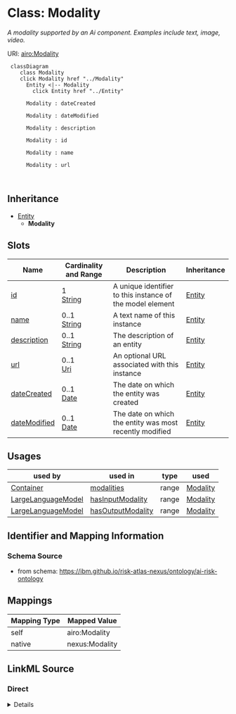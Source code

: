 

# Class: Modality


_A modality supported by an Ai component. Examples include text, image, video._





URI: [airo:Modality](https://w3id.org/airo#Modality)






```mermaid
 classDiagram
    class Modality
    click Modality href "../Modality"
      Entity <|-- Modality
        click Entity href "../Entity"
      
      Modality : dateCreated
        
      Modality : dateModified
        
      Modality : description
        
      Modality : id
        
      Modality : name
        
      Modality : url
        
      
```





## Inheritance
* [Entity](Entity.md)
    * **Modality**



## Slots

| Name | Cardinality and Range | Description | Inheritance |
| ---  | --- | --- | --- |
| [id](id.md) | 1 <br/> [String](String.md) | A unique identifier to this instance of the model element | [Entity](Entity.md) |
| [name](name.md) | 0..1 <br/> [String](String.md) | A text name of this instance | [Entity](Entity.md) |
| [description](description.md) | 0..1 <br/> [String](String.md) | The description of an entity | [Entity](Entity.md) |
| [url](url.md) | 0..1 <br/> [Uri](Uri.md) | An optional URL associated with this instance | [Entity](Entity.md) |
| [dateCreated](dateCreated.md) | 0..1 <br/> [Date](Date.md) | The date on which the entity was created | [Entity](Entity.md) |
| [dateModified](dateModified.md) | 0..1 <br/> [Date](Date.md) | The date on which the entity was most recently modified | [Entity](Entity.md) |





## Usages

| used by | used in | type | used |
| ---  | --- | --- | --- |
| [Container](Container.md) | [modalities](modalities.md) | range | [Modality](Modality.md) |
| [LargeLanguageModel](LargeLanguageModel.md) | [hasInputModality](hasInputModality.md) | range | [Modality](Modality.md) |
| [LargeLanguageModel](LargeLanguageModel.md) | [hasOutputModality](hasOutputModality.md) | range | [Modality](Modality.md) |






## Identifier and Mapping Information







### Schema Source


* from schema: https://ibm.github.io/risk-atlas-nexus/ontology/ai-risk-ontology




## Mappings

| Mapping Type | Mapped Value |
| ---  | ---  |
| self | airo:Modality |
| native | nexus:Modality |







## LinkML Source

<!-- TODO: investigate https://stackoverflow.com/questions/37606292/how-to-create-tabbed-code-blocks-in-mkdocs-or-sphinx -->

### Direct

<details>
```yaml
name: Modality
description: A modality supported by an Ai component. Examples include text, image,
  video.
from_schema: https://ibm.github.io/risk-atlas-nexus/ontology/ai-risk-ontology
is_a: Entity
class_uri: airo:Modality

```
</details>

### Induced

<details>
```yaml
name: Modality
description: A modality supported by an Ai component. Examples include text, image,
  video.
from_schema: https://ibm.github.io/risk-atlas-nexus/ontology/ai-risk-ontology
is_a: Entity
attributes:
  id:
    name: id
    description: A unique identifier to this instance of the model element. Example
      identifiers include UUID, URI, URN, etc.
    from_schema: https://ibm.github.io/risk-atlas-nexus/ontology/ai-risk-ontology
    rank: 1000
    slot_uri: schema:identifier
    identifier: true
    alias: id
    owner: Modality
    domain_of:
    - Entity
    range: string
    required: true
  name:
    name: name
    description: A text name of this instance.
    from_schema: https://ibm.github.io/risk-atlas-nexus/ontology/ai-risk-ontology
    rank: 1000
    slot_uri: schema:name
    alias: name
    owner: Modality
    domain_of:
    - Entity
    range: string
  description:
    name: description
    description: The description of an entity
    from_schema: https://ibm.github.io/risk-atlas-nexus/ontology/ai-risk-ontology
    rank: 1000
    slot_uri: schema:description
    alias: description
    owner: Modality
    domain_of:
    - Entity
    range: string
  url:
    name: url
    description: An optional URL associated with this instance.
    from_schema: https://ibm.github.io/risk-atlas-nexus/ontology/ai-risk-ontology
    rank: 1000
    slot_uri: schema:url
    alias: url
    owner: Modality
    domain_of:
    - Entity
    range: uri
  dateCreated:
    name: dateCreated
    description: The date on which the entity was created.
    from_schema: https://ibm.github.io/risk-atlas-nexus/ontology/ai-risk-ontology
    rank: 1000
    slot_uri: schema:dateCreated
    alias: dateCreated
    owner: Modality
    domain_of:
    - Entity
    range: date
    required: false
  dateModified:
    name: dateModified
    description: The date on which the entity was most recently modified.
    from_schema: https://ibm.github.io/risk-atlas-nexus/ontology/ai-risk-ontology
    rank: 1000
    slot_uri: schema:dateModified
    alias: dateModified
    owner: Modality
    domain_of:
    - Entity
    range: date
    required: false
class_uri: airo:Modality

```
</details>